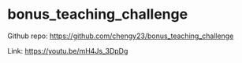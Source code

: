 # bonus_teaching_challenge
Github repo:
https://github.com/chengy23/bonus_teaching_challenge

Link:
https://youtu.be/mH4Js_3DpDg
